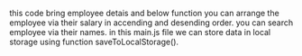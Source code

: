 this code bring employee detais and below function
you can arrange the employee via their salary in accending and desending order.
you can search employee via their names.
in this main.js file we can store data in local storage using function saveToLocalStorage().
